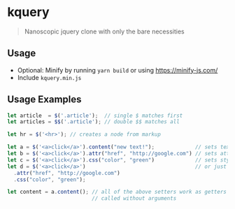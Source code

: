 
# kquery

> Nanoscopic jquery clone with only the bare necessities

## Usage
- Optional: Minify by running `yarn build` or using https://minify-js.com/
- Include `kquery.min.js`

## Usage Examples
```js
let article  = $('.article');  // single $ matches first
let articles = $$('.article'); // double $$ matches all

let hr = $('<hr>'); // creates a node from markup

let a = $('<a>click</a>').content("new text!");             // sets text content
let b = $('<a>click</a>').attr("href", "http://google.com") // sets attributes
let c = $('<a>click</a>').css("color", "green")             // sets style
let d = $('<a>click</a>')                                   // or just use chaining
  .attr("href", "http://google.com")
  .css("color", "green");

let content = a.content(); // all of the above setters work as getters when
                           // called without arguments
```
